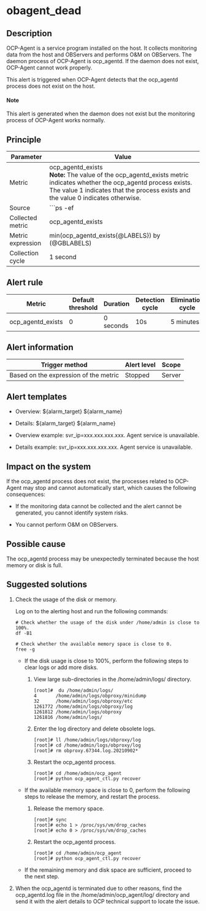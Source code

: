 obagent_dead
=================================



Description
--------------------------------

OCP-Agent is a service program installed on the host. It collects monitoring data from the host and OBServers and performs O\&M on OBServers. The daemon process of OCP-Agent is ocp_agentd. If the daemon does not exist, OCP-Agent cannot work properly.

This alert is triggered when OCP-Agent detects that the ocp_agentd process does not exist on the host.

  <main id="notice" type='explain'>
    <h4>Note</h4>
    <p>This alert is generated when the daemon does not exist but the monitoring process of OCP-Agent works normally.</p>
  </main>

Principle
------------------------------



|     Parameter     |                                                                                                                   Value                                                                                                                   |
|-------------------|-------------------------------------------------------------------------------------------------------------------------------------------------------------------------------------------------------------------------------------------|
| Metric            | ocp_agentd_exists</br> **Note:**  The value of the ocp_agentd_exists metric indicates whether the ocp_agentd process exists. The value 1 indicates that the process exists and the value 0 indicates otherwise. |
| Source            | ```ps -ef|grep -w ocp_agentd|grep -v grep|wc -l ```                                                                                                                                                        |
| Collected metric  | ocp_agentd_exists                                                                                                                                                                                                                         |
| Metric expression | min(ocp_agentd_exists{@LABELS}) by (@GBLABELS)                                                                                                                                                                                            |
| Collection cycle  | 1 second                                                                                                                                                                                                                                  |



Alert rule
-------------------------------



|      Metric       | Default threshold | Duration  | Detection cycle | Elimination cycle |
|-------------------|-------------------|-----------|-----------------|-------------------|
| ocp_agentd_exists | 0                 | 0 seconds | 10s             | 5 minutes         |



Alert information
--------------------------------------



|            Trigger method             | Alert level | Scope  |
|---------------------------------------|-------------|--------|
| Based on the expression of the metric | Stopped     | Server |



Alert templates
------------------------------------

* Overview: \${alarm_target} ${alarm_name}



* Details: \${alarm_target} ${alarm_name}



* Overview example: svr_ip=xxx.xxx.xxx.xxx. Agent service is unavailable.



* Details example: svr_ip=xxx.xxx.xxx.xxx. Agent service is unavailable.






Impact on the system
-----------------------------------------

If the ocp_agentd process does not exist, the processes related to OCP-Agent may stop and cannot automatically start, which causes the following consequences:

* If the monitoring data cannot be collected and the alert cannot be generated, you cannot identify system risks.



* You cannot perform O\&M on OBServers.






Possible cause
-----------------------------------

The ocp_agentd process may be unexpectedly terminated because the host memory or disk is full.

Suggested solutions
----------------------------------------

1. Check the usage of the disk or memory.

   Log on to the alerting host and run the following commands:

   ```shell
   # Check whether the usage of the disk under /home/admin is close to 100%.
   df -B1

   # Check whether the available memory space is close to 0.
   free -g
   ```


   * If the disk usage is close to 100%, perform the following steps to clear logs or add more disks.

     1. View large sub-directories in the /home/admin/logs/ directory.

        ```shell
        [root]#  du /home/admin/logs/
        4       /home/admin/logs/obproxy/minidump
        32      /home/admin/logs/obproxy/etc
        1261772 /home/admin/logs/obproxy/log
        1261812 /home/admin/logs/obproxy
        1261816 /home/admin/logs/
        ```



     2. Enter the log directory and delete obsolete logs.

        ```shell
        [root]# ll /home/admin/logs/obproxy/log
        [root]# cd /home/admin/logs/obproxy/log
        [root]# rm obproxy.67344.log.20210902*
        ```



     3. Restart the ocp_agentd process.

        ```shell
        [root]# cd /home/admin/ocp_agent
        [root]# python ocp_agent_ctl.py recover
        ```






   * If the available memory space is close to 0, perform the following steps to release the memory, and restart the process.

     1. Release the memory space.

        ```shell
        [root]# sync
        [root]# echo 1 > /proc/sys/vm/drop_caches
        [root]# echo 0 > /proc/sys/vm/drop_caches
        ```



     2. Restart the ocp_agentd process.

        ```shell
        [root]# cd /home/admin/ocp_agent
        [root]# python ocp_agent_ctl.py recover
        ```






   * If the remaining memory and disk space are sufficient, proceed to the next step.






2. When the ocp_agentd is terminated due to other reasons, find the ocp_agentd.log file in the /home/admin/ocp_agent/log/ directory and send it with the alert details to OCP technical support to locate the issue.




